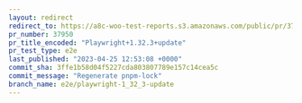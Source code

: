 ```yaml
---
layout: redirect
redirect_to: https://a8c-woo-test-reports.s3.amazonaws.com/public/pr/37950/e2e/index.html
pr_number: 37950
pr_title_encoded: "Playwright+1.32.3+update"
pr_test_type: e2e
last_published: "2023-04-25 12:53:08 +0000"
commit_sha: 3ffe1b58d04f5227cda803807789e157c14cea5c
commit_message: "Regenerate pnpm-lock"
branch_name: e2e/playwright-1_32_3-update
---
```

